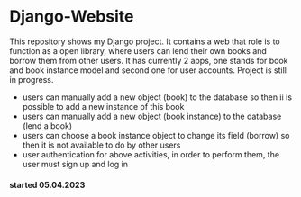 # Django-Website
This repository shows my Django project. It contains a web that role is to function as a open library, where users can lend their own books and borrow them from other users. It has currently 2 apps, one stands for book and book instance model and second one for user accounts. Project is still in progress.

- users can manually add a new object (book) to the database so then ii is possible to add a new instance of this book
- users can manually add a new object (book instance) to the database (lend a book)
- users can choose a book instance object to change its field (borrow) so then it is not available to do by other users
- user authentication for above activities, in order to perform them, the user must sign up and log in

#### started 05.04.2023

